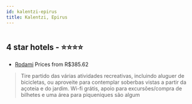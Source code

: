 ```yaml
---
id: kalentzi-epirus
title: Kalentzi, Epirus
---
```


<center><img src="https://i.travelapi.com/hotels/13000000/12760000/12756100/12756079/0ba02109_z.jpg" alt="" /></center>


##  4 star hotels - ⭐️⭐️⭐️⭐️

-    [Rodami](https://www.hurb.com/br/aud/https://www.hurb.com/br/hotels/kalentzi/rodami-HT-RTT4?cmp=18055) Prices from R$385.62
   > Tire partido das várias atividades recreativas, incluindo aluguer de bicicletas, ou aproveite para contemplar soberbas vistas a partir da açoteia e do jardim. Wi-fi grátis, apoio para excursões/compra de bilhetes e uma área para piqueniques são algum
